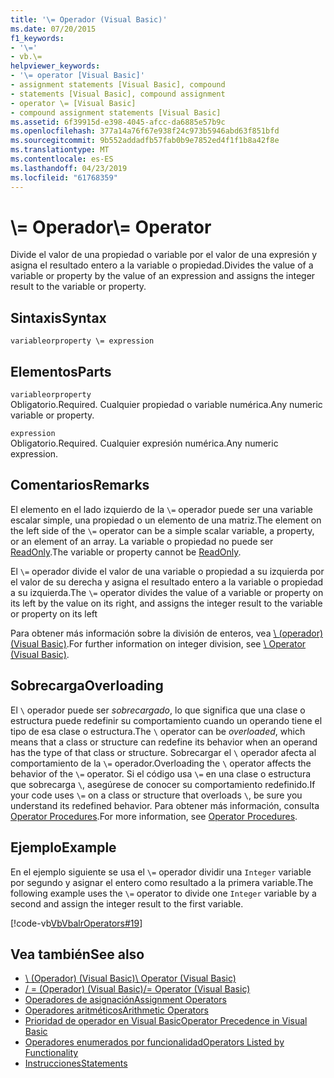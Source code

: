 ```yaml
---
title: '\= Operador (Visual Basic)'
ms.date: 07/20/2015
f1_keywords:
- '\='
- vb.\=
helpviewer_keywords:
- '\= operator [Visual Basic]'
- assignment statements [Visual Basic], compound
- statements [Visual Basic], compound assignment
- operator \= [Visual Basic]
- compound assignment statements [Visual Basic]
ms.assetid: 6f39915d-e398-4045-afcc-da6885e57b9c
ms.openlocfilehash: 377a14a76f67e938f24c973b5946abd63f851bfd
ms.sourcegitcommit: 9b552addadfb57fab0b9e7852ed4f1f1b8a42f8e
ms.translationtype: MT
ms.contentlocale: es-ES
ms.lasthandoff: 04/23/2019
ms.locfileid: "61768359"
---
```

# <a name="-operator"></a><span data-ttu-id="46934-102">\\= Operador</span><span class="sxs-lookup"><span data-stu-id="46934-102">\\= Operator</span></span>
<span data-ttu-id="46934-103">Divide el valor de una propiedad o variable por el valor de una expresión y asigna el resultado entero a la variable o propiedad.</span><span class="sxs-lookup"><span data-stu-id="46934-103">Divides the value of a variable or property by the value of an expression and assigns the integer result to the variable or property.</span></span>  
  
## <a name="syntax"></a><span data-ttu-id="46934-104">Sintaxis</span><span class="sxs-lookup"><span data-stu-id="46934-104">Syntax</span></span>  
  
```  
variableorproperty \= expression  
```  
  
## <a name="parts"></a><span data-ttu-id="46934-105">Elementos</span><span class="sxs-lookup"><span data-stu-id="46934-105">Parts</span></span>  
 `variableorproperty`  
 <span data-ttu-id="46934-106">Obligatorio.</span><span class="sxs-lookup"><span data-stu-id="46934-106">Required.</span></span> <span data-ttu-id="46934-107">Cualquier propiedad o variable numérica.</span><span class="sxs-lookup"><span data-stu-id="46934-107">Any numeric variable or property.</span></span>  
  
 `expression`  
 <span data-ttu-id="46934-108">Obligatorio.</span><span class="sxs-lookup"><span data-stu-id="46934-108">Required.</span></span> <span data-ttu-id="46934-109">Cualquier expresión numérica.</span><span class="sxs-lookup"><span data-stu-id="46934-109">Any numeric expression.</span></span>  
  
## <a name="remarks"></a><span data-ttu-id="46934-110">Comentarios</span><span class="sxs-lookup"><span data-stu-id="46934-110">Remarks</span></span>  
 <span data-ttu-id="46934-111">El elemento en el lado izquierdo de la `\=` operador puede ser una variable escalar simple, una propiedad o un elemento de una matriz.</span><span class="sxs-lookup"><span data-stu-id="46934-111">The element on the left side of the `\=` operator can be a simple scalar variable, a property, or an element of an array.</span></span> <span data-ttu-id="46934-112">La variable o propiedad no puede ser [ReadOnly](../../../visual-basic/language-reference/modifiers/readonly.md).</span><span class="sxs-lookup"><span data-stu-id="46934-112">The variable or property cannot be [ReadOnly](../../../visual-basic/language-reference/modifiers/readonly.md).</span></span>  
  
 <span data-ttu-id="46934-113">El `\=` operador divide el valor de una variable o propiedad a su izquierda por el valor de su derecha y asigna el resultado entero a la variable o propiedad a su izquierda.</span><span class="sxs-lookup"><span data-stu-id="46934-113">The `\=` operator divides the value of a variable or property on its left by the value on its right, and assigns the integer result to the variable or property on its left</span></span>  
  
 <span data-ttu-id="46934-114">Para obtener más información sobre la división de enteros, vea [\ (operador) (Visual Basic)](../../../visual-basic/language-reference/operators/integer-division-operator.md).</span><span class="sxs-lookup"><span data-stu-id="46934-114">For further information on integer division, see [\ Operator (Visual Basic)](../../../visual-basic/language-reference/operators/integer-division-operator.md).</span></span>  
  
## <a name="overloading"></a><span data-ttu-id="46934-115">Sobrecarga</span><span class="sxs-lookup"><span data-stu-id="46934-115">Overloading</span></span>  
 <span data-ttu-id="46934-116">El `\` operador puede ser *sobrecargado*, lo que significa que una clase o estructura puede redefinir su comportamiento cuando un operando tiene el tipo de esa clase o estructura.</span><span class="sxs-lookup"><span data-stu-id="46934-116">The `\` operator can be *overloaded*, which means that a class or structure can redefine its behavior when an operand has the type of that class or structure.</span></span> <span data-ttu-id="46934-117">Sobrecargar el `\` operador afecta al comportamiento de la `\=` operador.</span><span class="sxs-lookup"><span data-stu-id="46934-117">Overloading the `\` operator affects the behavior of the `\=` operator.</span></span> <span data-ttu-id="46934-118">Si el código usa `\=` en una clase o estructura que sobrecarga `\`, asegúrese de conocer su comportamiento redefinido.</span><span class="sxs-lookup"><span data-stu-id="46934-118">If your code uses `\=` on a class or structure that overloads `\`, be sure you understand its redefined behavior.</span></span> <span data-ttu-id="46934-119">Para obtener más información, consulta [Operator Procedures](../../../visual-basic/programming-guide/language-features/procedures/operator-procedures.md).</span><span class="sxs-lookup"><span data-stu-id="46934-119">For more information, see [Operator Procedures](../../../visual-basic/programming-guide/language-features/procedures/operator-procedures.md).</span></span>  
  
## <a name="example"></a><span data-ttu-id="46934-120">Ejemplo</span><span class="sxs-lookup"><span data-stu-id="46934-120">Example</span></span>  
 <span data-ttu-id="46934-121">En el ejemplo siguiente se usa el `\=` operador dividir una `Integer` variable por segundo y asignar el entero como resultado a la primera variable.</span><span class="sxs-lookup"><span data-stu-id="46934-121">The following example uses the `\=` operator to divide one `Integer` variable by a second and assign the integer result to the first variable.</span></span>  
  
 [!code-vb[VbVbalrOperators#19](~/samples/snippets/visualbasic/VS_Snippets_VBCSharp/VbVbalrOperators/VB/Class1.vb#19)]  
  
## <a name="see-also"></a><span data-ttu-id="46934-122">Vea también</span><span class="sxs-lookup"><span data-stu-id="46934-122">See also</span></span>

- [<span data-ttu-id="46934-123">\ (Operador) (Visual Basic)</span><span class="sxs-lookup"><span data-stu-id="46934-123">\ Operator (Visual Basic)</span></span>](../../../visual-basic/language-reference/operators/integer-division-operator.md)
- [<span data-ttu-id="46934-124">/ = (Operador) (Visual Basic)</span><span class="sxs-lookup"><span data-stu-id="46934-124">/= Operator (Visual Basic)</span></span>](../../../visual-basic/language-reference/operators/floating-point-division-assignment-operator.md)
- [<span data-ttu-id="46934-125">Operadores de asignación</span><span class="sxs-lookup"><span data-stu-id="46934-125">Assignment Operators</span></span>](../../../visual-basic/language-reference/operators/assignment-operators.md)
- [<span data-ttu-id="46934-126">Operadores aritméticos</span><span class="sxs-lookup"><span data-stu-id="46934-126">Arithmetic Operators</span></span>](../../../visual-basic/language-reference/operators/arithmetic-operators.md)
- [<span data-ttu-id="46934-127">Prioridad de operador en Visual Basic</span><span class="sxs-lookup"><span data-stu-id="46934-127">Operator Precedence in Visual Basic</span></span>](../../../visual-basic/language-reference/operators/operator-precedence.md)
- [<span data-ttu-id="46934-128">Operadores enumerados por funcionalidad</span><span class="sxs-lookup"><span data-stu-id="46934-128">Operators Listed by Functionality</span></span>](../../../visual-basic/language-reference/operators/operators-listed-by-functionality.md)
- [<span data-ttu-id="46934-129">Instrucciones</span><span class="sxs-lookup"><span data-stu-id="46934-129">Statements</span></span>](../../../visual-basic/programming-guide/language-features/statements.md)

